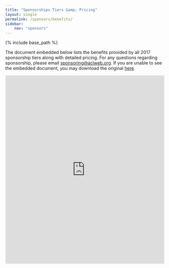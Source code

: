 ```yaml
---
title: "Sponsorships Tiers &amp; Pricing"
layout: single
permalink: /sponsors/benefits/
sidebar: 
    nav: "sponsors"
---
```

{% include base_path %}

The document embedded below lists the benefits provided by all 2017 sponsorship tiers along with detailed pricing. For any questions regarding sponsorship, please email [sponsoring@aclweb.org](mailto:sponsoring@aclweb.org ). If you are unable to see the embedded document, you may download the original [here](/downloads/Sponsorship-2017-booklet.doc).

<iframe src="https://www.hashdoc.com/documents/512920/embed" width="728" height="600" frameborder="0" marginwidth="0" marginheight="0" scrolling="no" style="border:1px solid #EAE9EA; border-width:2px; margin-bottom:5px; max-width: 100%; background: #fff;"></iframe>

<!-- <iframe class="scribd_iframe_embed" src="https://www.scribd.com/embeds/335294008/content?start_page=1&view_mode=scroll&access_key=key-CP9sixhF0uogIbyKFJL1&show_recommendations=false" data-auto-height="false" data-aspect-ratio="0.7729220222793488" scrolling="no" id="doc_17998" width="100%" height="600" frameborder="0"></iframe> -->


